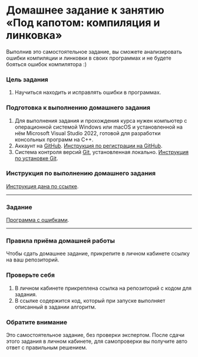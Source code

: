 # Домашнее задание к занятию «Под капотом: компиляция и линковка»

Выполнив это самостоятельное задание, вы сможете анализировать ошибки компиляции и линковки в своих программах и не будете бояться ошибок компилятора :) 

### Цель задания

1. Научиться находить и исправлять ошибки в программах.

### Подготовка к выполнению домашнего задания

1. Для выполнения задания и прохождения курса нужен компьютер с операционной системой Windows или macOS и установленной на нём Microsoft Visual Studio 2022, готовой для разработки консольных программ на C++.
2. Аккаунт на [GitHub](https://github.com/). [Инструкция по регистрации на GitHub](https://github.com/netology-code/cppm-homeworks/tree/main/common/sign%20up).
3. Система контроля версий [Git](https://git-scm.com/), установленная локально. [Инструкция по установке Git](https://github.com/netology-code/cppm-homeworks/tree/main/common/download).

### Инструкция по выполнению домашнего задания

[Инструкция дана по ссылке](https://github.com/netology-code/cppm-homeworks/blob/main/common/readme.md).

------

### Задание 

[Программа с ошибками](https://github.com/netology-code/cppl-homeworks/tree/main/02/01).

------

### Правила приёма домашней работы

Чтобы сдать домашнее задание, прикрепите в личном кабинете ссылку на ваш репозиторий.

### Проверьте себя

1. В личном кабинете прикреплена ссылка на репозиторий с кодом для задания.
2. В ссылке содержится код, который при запуске выполняет описанный в задании алгоритм.

### Обратите внимание

Это самостоятельное задание, без проверки экспертом. 
После сдачи этого задания в личном кабинете, для самопроверки вы получите авто ответ с правильным решением.




